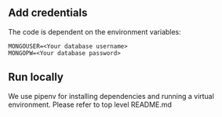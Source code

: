 ## Add credentials

The code is dependent on the environment variables:

```
MONGOUSER=<Your database username>
MONGOPW=<Your database password>
```

## Run locally

We use pipenv for installing dependencies and running a virtual environment. Please refer to top level README.md
